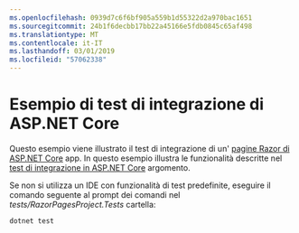 ```yaml
---
ms.openlocfilehash: 0939d7c6f6bf905a559b1d55322d2a970bac1651
ms.sourcegitcommit: 24b1f6decbb17bb22a45166e5fdb0845c65af498
ms.translationtype: MT
ms.contentlocale: it-IT
ms.lasthandoff: 03/01/2019
ms.locfileid: "57062338"
---
```

# <a name="aspnet-core-integration-testing-sample"></a>Esempio di test di integrazione di ASP.NET Core

Questo esempio viene illustrato il test di integrazione di un' [pagine Razor di ASP.NET Core](https://docs.microsoft.com/aspnet/core/mvc/razor-pages) app. In questo esempio illustra le funzionalità descritte nel [test di integrazione in ASP.NET Core](https://docs.microsoft.com/aspnet/core/test/integration-tests) argomento.

Se non si utilizza un IDE con funzionalità di test predefinite, eseguire il comando seguente al prompt dei comandi nel *tests/RazorPagesProject.Tests* cartella:

```console
dotnet test
```
